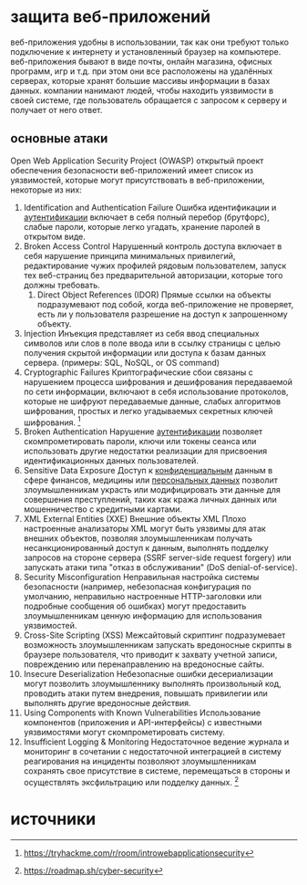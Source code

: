 # защита веб-приложений
веб-приложения удобны в использовании, так как они требуют только подключение к интернету и установленный браузер на компьютере. веб-приложения бывают в виде почты, онлайн магазина, офисных программ, игр и т.д. при этом они все расположены на удалённых серверах, которые хранят большие массивы информации в базах данных. компании нанимают людей, чтобы находить уязвимости в своей системе, где пользователь обращается с запросом к серверу и получает от него ответ.
## основные атаки
Open Web Application Security Project (OWASP) 
открытый проект обеспечения безопасности веб-приложений имеет список из уязвимостей, которые могут присутствовать в веб-приложении, некоторые из них:
1. Identification and Authentication Failure Ошибка идентификации и [аутентификации](authentication.md) включает в себя полный перебор (брутфорс), слабые пароли, которые легко угадать, хранение паролей в открытом виде.
2. Broken Access Control Нарушенный контроль доступа включает в себя нарушение принципа минимальных привилегий, редактирование чужих профилей рядовым пользователем, запуск тех веб-страниц без предварительной авторизации, которые того должны требовать.
	1. Direct Object References (IDOR) Прямые ссылки на объекты подразумевают под собой, когда веб-приложение не проверяет, есть ли у пользователя разрешение на доступ к запрошенному объекту.
3. Injection Инъекция представляет из себя ввод специальных символов или слов в поле ввода или в ссылку страницы с целью получения скрытой информации или доступа к базам данных сервера. (примеры: SQL, NoSQL, or OS command)
4. Cryptographic Failures Криптографические сбои связаны с нарушением процесса шифрования и дешифрования передаваемой по сети информации, включают в себя использование протоколов, которые не шифруют передаваемые данные, слабых алгоритмов шифрования, простых и легко угадываемых секретных ключей шифрования. [^1]
5. Broken Authentication Нарушение [аутентификации](authentication.md) позволяет скомпрометировать пароли, ключи или токены сеанса или использовать другие недостатки реализации для присвоения идентификационных данных пользователей.
6. Sensitive Data Exposure Доступ к [конфиденциальным](cia-triad.md) данным в сфере финансов, медицины или [персональных данных](personal-data.md) позволит злоумышленникам украсть или модифицировать эти данные для совершения преступлений, таких как кража личных данных или мошенничество с кредитными картами.
7. XML External Entities (XXE) Внешние объекты XML Плохо настроенные анализаторы XML могут быть уязвимы для атак внешних объектов, позволяя злоумышленникам получать несанкционированный доступ к данным, выполнять подделку запросов на стороне сервера (SSRF server-side request forgery) или запускать атаки типа "отказ в обслуживании" (DoS denial-of-service). 
8. Security Misconfiguration Неправильная настройка системы безопасности (например, небезопасная конфигурация по умолчанию, неправильно настроенные HTTP-заголовки или подробные сообщения об ошибках) могут предоставить злоумышленникам ценную информацию для использования уязвимостей. 
9. Cross-Site Scripting (XSS) Межсайтовый скриптинг подразумевает возможность злоумышленникам запускать вредоносные скрипты в браузере пользователя, что приводит к захвату учетной записи, повреждению или перенаправлению на вредоносные сайты.
10. Insecure Deserialization Небезопасные ошибки десериализации могут позволить злоумышленнику выполнять произвольный код, проводить атаки путем внедрения, повышать привилегии или выполнять другие вредоносные действия.
11. Using Components with Known Vulnerabilities Использование компонентов (приложения и API-интерфейсы) с известными уязвимостями могут скомпрометировать систему. 
12. Insufficient Logging & Monitoring Недостаточное ведение журнала и мониторинг в сочетании с недостаточной интеграцией в систему реагирования на инциденты позволяют злоумышленникам сохранять свое присутствие в системе, перемещаться в стороны и осуществлять эксфильтрацию или подделку данных. [^2]
# источники
[^1]: https://tryhackme.com/r/room/introwebapplicationsecurity
[^2]: https://roadmap.sh/cyber-security